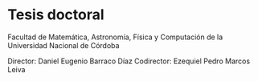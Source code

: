 # Tesis doctoral

Facultad de Matemática, Astronomía, Física y Computación de la Universidad
Nacional de Córdoba

Director: Daniel Eugenio Barraco Díaz
Codirector: Ezequiel Pedro Marcos Leiva

